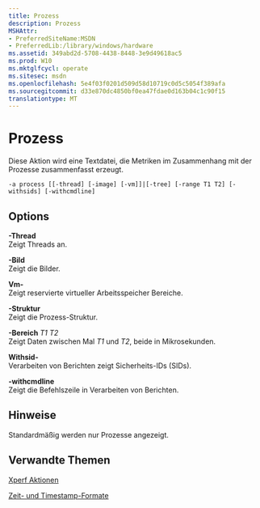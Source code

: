 ```yaml
---
title: Prozess
description: Prozess
MSHAttr:
- PreferredSiteName:MSDN
- PreferredLib:/library/windows/hardware
ms.assetid: 349abd2d-5708-4438-8448-3e9d49618ac5
ms.prod: W10
ms.mktglfcycl: operate
ms.sitesec: msdn
ms.openlocfilehash: 5e4f03f0201d509d58d10719c0d5c5054f389afa
ms.sourcegitcommit: d33e870dc4850bf0ea47fdae0d163b04c1c90f15
translationtype: MT
---
```

# <a name="process"></a>Prozess


Diese Aktion wird eine Textdatei, die Metriken im Zusammenhang mit der Prozesse zusammenfasst erzeugt.

``` syntax
-a process [[-thread] [-image] [-vm]]|[-tree] [-range T1 T2] [-withsids] [-withcmdline]
```

## <a name="options"></a>Options


<a href="" id="-thread"></a>**-Thread**  
Zeigt Threads an.

<a href="" id="-image"></a>**-Bild**  
Zeigt die Bilder.

<a href="" id="-vm"></a>**Vm-**  
Zeigt reservierte virtueller Arbeitsspeicher Bereiche.

<a href="" id="-tree"></a>**-Struktur**  
Zeigt die Prozess-Struktur.

<a href="" id="-ranget1-t2"></a>**-Bereich** *T1 T2*  
Zeigt Daten zwischen Mal *T1* und *T2*, beide in Mikrosekunden.

<a href="" id="-withsid"></a>**Withsid-**  
Verarbeiten von Berichten zeigt Sicherheits-IDs (SIDs).

<a href="" id="-withcmdline"></a>**-withcmdline**  
Zeigt die Befehlszeile in Verarbeiten von Berichten.

## <a name="remarks"></a>Hinweise


Standardmäßig werden nur Prozesse angezeigt.

## <a name="related-topics"></a>Verwandte Themen


[Xperf Aktionen](xperf-actions.md)

[Zeit- und Timestamp-Formate](time-and-timestamp-formats.md)

 

 







